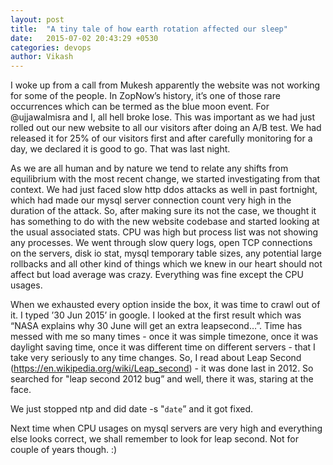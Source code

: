 ```yaml
---
layout: post
title:  "A tiny tale of how earth rotation affected our sleep"
date:   2015-07-02 20:43:29 +0530
categories: devops
author: Vikash
---
```

I woke up from a call from Mukesh apparently the website was not working for some of the people. In ZopNow’s history, it’s one of those rare occurrences which can be termed as the blue moon event. For @ujjawalmisra and I, all hell broke lose. This was important as we had just rolled out our new website to all our visitors after doing an A/B test. We had released it for 25% of our visitors first and after carefully monitoring for a day, we declared it is good to go. That was last night.

As we are all human and by nature we tend to relate any shifts from equilibrium with the most recent change, we started investigating from that context. We had just faced slow http ddos attacks as well in past fortnight, which had made our mysql server connection count very high in the duration of the attack. So, after making sure its not the case, we thought it has something to do with the new website codebase and started looking at the usual associated stats. CPU was high but process list was not showing any processes. We went through slow query logs, open TCP connections on the servers, disk io stat, mysql temporary table sizes, any potential large rollbacks and all other kind of things which we knew in our heart should not affect but load average was crazy. Everything was fine except the CPU usages. 

When we exhausted every option inside the box, it was time to crawl out of it. I typed ’30 Jun 2015’ in google. I looked at the first result which was “NASA explains why 30 June will get an extra leapsecond…”. Time has messed with me so many times - once it was simple timezone, once it was daylight saving time, once it was different time on different servers - that I take very seriously to any time changes. So, I read about Leap Second (https://en.wikipedia.org/wiki/Leap_second)  - it was done last in 2012. So searched for "leap second 2012 bug” and well, there it was, staring at the face.

We just stopped ntp and did date -s "`date`” and it got fixed. 

Next time when CPU usages on mysql servers are very high and everything else looks correct, we shall remember to look for leap second. Not for couple of years though. :) 


